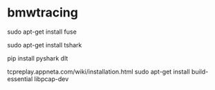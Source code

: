 # bmwtracing
sudo apt-get install fuse

sudo apt-get install tshark


pip install pyshark dlt

tcpreplay.appneta.com/wiki/installation.html
sudo apt-get install build-essential libpcap-dev